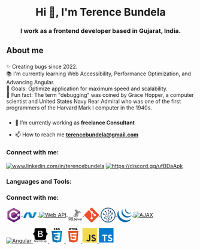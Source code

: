 <h1 align="center">Hi 👋, I'm Terence Bundela</h1>
<h3 align="center">I work as a frontend developer based in Gujarat, India.</h3>

<h2 align="left">About me</h2>

###

<p align="left">✨ Creating bugs since 2022.<br>📚 I'm currently learning Web Accessibility, Performance Optimization, and Advancing Angular.<br>🎯 Goals: Optimize application for maximum speed and scalability.<br>🎲 Fun fact: The term "debugging" was coined by Grace Hopper, a computer scientist and United States Navy Rear Admiral who was one of the first programmers of the Harvard Mark I computer in the 1940s.</p>

###

- 🔭 I’m currently working as **freelance Consultant**

- 📫 How to reach me **terencebundela@gmail.com**

<h3 align="left">Connect with me:</h3>
<p align="left">
<a href="https://linkedin.com/in/www.linkedin.com/in/terencebundela" target="blank"><img align="center" src="https://raw.githubusercontent.com/rahuldkjain/github-profile-readme-generator/master/src/images/icons/Social/linked-in-alt.svg" alt="www.linkedin.com/in/terencebundela" height="30" width="40" /></a>
<a href="https://discord.gg/https://discord.gg/ufBDaApk" target="blank"><img align="center" src="https://raw.githubusercontent.com/rahuldkjain/github-profile-readme-generator/master/src/images/icons/Social/discord.svg" alt="https://discord.gg/ufBDaApk" height="30" width="40" /></a>
</p>

<h3 align="left">Languages and Tools:</h3>
<h3 align="left">Connect with me:</h3>
<p align="left">
  <!-- C# -->
  <a href="https://docs.microsoft.com/en-us/dotnet/csharp/" target="_blank">
    <img align="center" src="https://raw.githubusercontent.com/devicons/devicon/master/icons/csharp/csharp-original.svg" alt="C#" height="40" width="40" />
  </a>
  <!-- .NET -->
  <a href="https://dotnet.microsoft.com/" target="_blank">
    <img align="center" src="https://raw.githubusercontent.com/devicons/devicon/master/icons/dot-net/dot-net-original.svg" alt=".NET" height="40" width="40" />
  </a>
  <!-- Web API -->
  <a href="https://dotnet.microsoft.com/apps/aspnet/apis" target="_blank">
    <img align="center" src="https://raw.githubusercontent.com/devicons/devicon/master/icons/aspnetcore/aspnetcore-original.svg" alt="Web API" height="40" width="40" />
  </a>
  <!-- SQL -->
  <a href="https://www.microsoft.com/en-us/sql-server" target="_blank">
    <img align="center" src="https://raw.githubusercontent.com/devicons/devicon/master/icons/microsoftsqlserver/microsoftsqlserver-plain-wordmark.svg" alt="SQL" height="40" width="40" />
  </a>
  <!-- Git -->
  <a href="https://git-scm.com/" target="_blank">
    <img align="center" src="https://raw.githubusercontent.com/devicons/devicon/master/icons/git/git-original.svg" alt="Git" height="40" width="40" />
  </a>
  <!-- Sourcetree -->
  <a href="https://www.sourcetreeapp.com/" target="_blank">
    <img align="center" src="https://raw.githubusercontent.com/devicons/devicon/master/icons/sourcetree/sourcetree-original.svg" alt="Sourcetree" height="40" width="40" />
  </a>
  <!-- jQuery -->
  <a href="https://jquery.com/" target="_blank">
    <img align="center" src="https://raw.githubusercontent.com/devicons/devicon/master/icons/jquery/jquery-original.svg" alt="jQuery" height="40" width="40" />
  </a>
  <!-- AJAX -->
  <a href="https://developer.mozilla.org/en-US/docs/Web/Guide/AJAX" target="_blank">
    <img align="center" src="https://raw.githubusercontent.com/devicons/devicon/master/icons/ajax/ajax-original.svg" alt="AJAX" height="40" width="40" />
  </a>
</p>

<p align="left">
  <!-- Angular -->
  <a href="https://angular.io" target="_blank">
    <img src="https://angular.io/assets/images/logos/angular/angular.svg" alt="Angular" width="40" height="40" />
  </a>
  <!-- Bootstrap -->
  <a href="https://getbootstrap.com" target="_blank">
    <img src="https://raw.githubusercontent.com/devicons/devicon/master/icons/bootstrap/bootstrap-plain-wordmark.svg" alt="Bootstrap" width="40" height="40" />
  </a>
  <!-- CSS3 -->
  <a href="https://www.w3schools.com/css/" target="_blank">
    <img src="https://raw.githubusercontent.com/devicons/devicon/master/icons/css3/css3-original-wordmark.svg" alt="CSS3" width="40" height="40" />
  </a>
  <!-- HTML5 -->
  <a href="https://www.w3.org/html/" target="_blank">
    <img src="https://raw.githubusercontent.com/devicons/devicon/master/icons/html5/html5-original-wordmark.svg" alt="HTML5" width="40" height="40" />
  </a>
  <!-- JavaScript -->
  <a href="https://developer.mozilla.org/en-US/docs/Web/JavaScript" target="_blank">
    <img src="https://raw.githubusercontent.com/devicons/devicon/master/icons/javascript/javascript-original.svg" alt="JavaScript" width="40" height="40" />
  </a>
  <!-- TypeScript -->
  <a href="https://www.typescriptlang.org/" target="_blank">
    <img src="https://raw.githubusercontent.com/devicons/devicon/master/icons/typescript/typescript-original.svg" alt="TypeScript" width="40" height="40" />
  </a>
</p>

